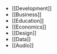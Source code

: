 * [[Development]]
* [[Business]]
* [[Education]]
* [[Economics]]
* [[Design]]
* [[Data]]
* [[Audio]]
